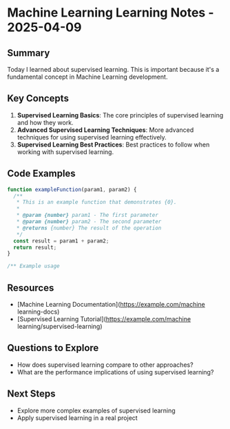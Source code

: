 # Machine Learning Learning Notes - 2025-04-09

## Summary

Today I learned about supervised learning. This is important because it's a fundamental concept in Machine Learning development.

## Key Concepts

1. **Supervised Learning Basics**: The core principles of supervised learning and how they work.
2. **Advanced Supervised Learning Techniques**: More advanced techniques for using supervised learning effectively.
3. **Supervised Learning Best Practices**: Best practices to follow when working with supervised learning.

## Code Examples

```javascript
function exampleFunction(param1, param2) {
  /**
   * This is an example function that demonstrates {0}.
   *
   * @param {number} param1 - The first parameter
   * @param {number} param2 - The second parameter
   * @returns {number} The result of the operation
   */
  const result = param1 + param2;
  return result;
}

/** Example usage

```

## Resources

- [Machine Learning Documentation](https://example.com/machine learning-docs)
- [Supervised Learning Tutorial](https://example.com/machine learning/supervised-learning)

## Questions to Explore

- How does supervised learning compare to other approaches?
- What are the performance implications of using supervised learning?

## Next Steps

- Explore more complex examples of supervised learning
- Apply supervised learning in a real project

